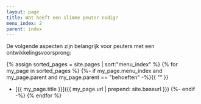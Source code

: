 ```yaml
---
layout: page
title: Wat heeft een slimme peuter nodig?
menu_index: 2
parent: index
---
```


De volgende aspecten zijn belangrijk voor peuters met een ontwikkelingsvoorsprong:

{% assign sorted_pages = site.pages | sort:"menu_index" %}
{% for my_page in sorted_pages %}
  {%- if my_page.menu_index and my_page.parent and my_page.parent == "behoeften" -%}{{ "" }}
* [{{ my_page.title }}]({{ my_page.url | prepend: site.baseurl }})
  {%- endif -%}
{% endfor %}
